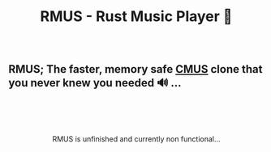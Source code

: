 <h1><p align="center">RMUS - Rust Music Player 🎵</p></h1><br>
<h2>RMUS; The faster, memory safe <a href="https://github.com/cmus/cmus">CMUS</a> clone that you never knew you needed 🔊 ...</h2><br><br><br>
<p align="center">RMUS is unfinished and currently non functional...</p>
